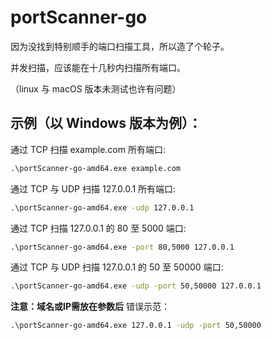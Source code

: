 # portScanner-go


因为没找到特别顺手的端口扫描工具，所以造了个轮子。

并发扫描，应该能在十几秒内扫描所有端口。

（linux 与 macOS 版本未测试也许有问题）

## 示例（以 Windows 版本为例）：
通过 TCP 扫描 example.com 所有端口:
```cmd
.\portScanner-go-amd64.exe example.com
```


通过 TCP 与 UDP 扫描 127.0.0.1 所有端口:
```cmd
.\portScanner-go-amd64.exe -udp 127.0.0.1
```


通过 TCP  扫描 127.0.0.1 的 80 至 5000 端口:
```cmd
.\portScanner-go-amd64.exe -port 80,5000 127.0.0.1
```


通过 TCP 与 UDP 扫描 127.0.0.1 的 50 至 50000 端口:
```cmd
.\portScanner-go-amd64.exe -udp -port 50,50000 127.0.0.1
```


**注意：域名或IP需放在参数后**
错误示范：
```cmd
.\portScanner-go-amd64.exe 127.0.0.1 -udp -port 50,50000
```